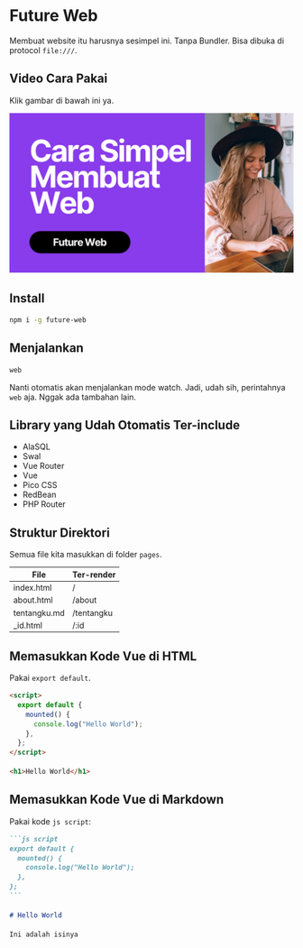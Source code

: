 # Future Web

Membuat website itu harusnya sesimpel ini. Tanpa Bundler. Bisa dibuka di protocol `file:///`.

## Video Cara Pakai

Klik gambar di bawah ini ya.

[![Video](https://raw.githubusercontent.com/mzaini30/html-vue/master/aset/cover-youtube.png)](https://youtu.be/sIOGCxSFQrE)

## Install

```bash
npm i -g future-web
```

## Menjalankan

```bash
web
```

Nanti otomatis akan menjalankan mode watch. Jadi, udah sih, perintahnya `web` aja. Nggak ada tambahan lain.

## Library yang Udah Otomatis Ter-include

- AlaSQL
- Swal
- Vue Router
- Vue
- Pico CSS
- RedBean
- PHP Router

## Struktur Direktori

Semua file kita masukkan di folder `pages`.

| File         | Ter-render |
| ------------ | ---------- |
| index.html   | /          |
| about.html   | /about     |
| tentangku.md | /tentangku |
| \_id.html    | /:id       |

## Memasukkan Kode Vue di HTML

Pakai `export default`.

```html
<script>
  export default {
    mounted() {
      console.log("Hello World");
    },
  };
</script>

<h1>Hello World</h1>
```

## Memasukkan Kode Vue di Markdown

Pakai kode `js script`:

````markdown
```js script
export default {
  mounted() {
    console.log("Hello World");
  },
};
```

# Hello World

Ini adalah isinya
````
